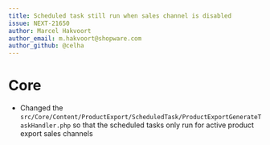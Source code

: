 ```yaml
---
title: Scheduled task still run when sales channel is disabled
issue: NEXT-21650
author: Marcel Hakvoort
author_email: m.hakvoort@shopware.com
author_github: @celha
---
```


# Core
* Changed the `src/Core/Content/ProductExport/ScheduledTask/ProductExportGenerateTaskHandler.php` so that the scheduled tasks only run for active product export sales channels
